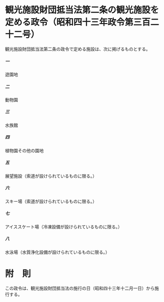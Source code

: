 # 観光施設財団抵当法第二条の観光施設を定める政令（昭和四十三年政令第三百二十二号）
観光施設財団抵当法第二条の政令で定める施設は、次に掲げるものとする。
##### 一
遊園地
##### 二
動物園
##### 三
水族館
##### 四
植物園その他の園地
##### 五
展望施設（索道が設けられているものに限る。）
##### 六
スキー場（索道が設けられているものに限る。）
##### 七
アイススケート場（冷凍設備が設けられているものに限る。）
##### 八
水泳場（水質浄化設備が設けられているものに限る。）
# 附　則
この政令は、観光施設財団抵当法の施行の日（昭和四十三年十二月一日）から施行する。

